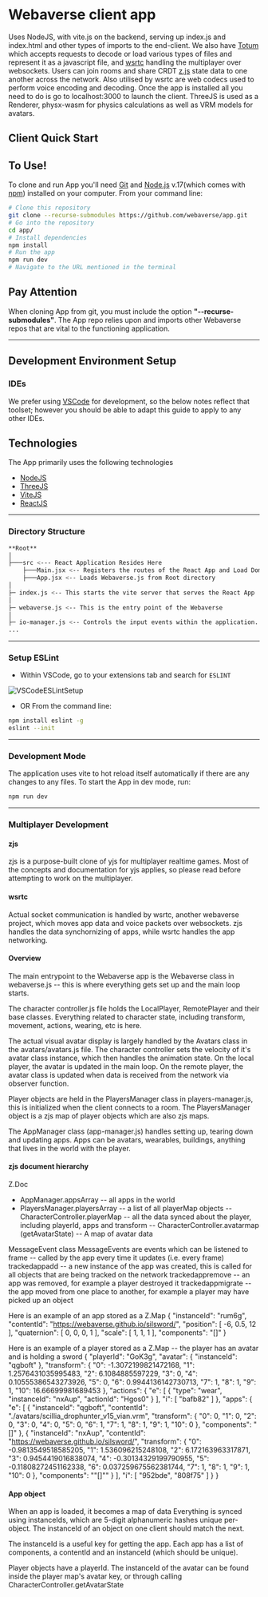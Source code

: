 # Webaverse client app

Uses NodeJS, with vite.js on the backend, serving up index.js and index.html and other types of imports to the end-client. We also have [Totum](https://github.com/webaverse/Totum/) which accepts requests to decode or load various types of files and represent it as a javascript file, and [wsrtc](https://github.com/webaverse/wsrtc/) handling the multiplayer over websockets. Users can join rooms and share CRDT [z.js](https://github.com/webaverse/zjs) state data to one another across the network. Also utilised by wsrtc are web codecs used to perform voice encoding and decoding.
Once the app is installed all you need to do is go to localhost:3000 to launch the client. ThreeJS is used as a Renderer, physx-wasm for physics calculations as well as VRM models for avatars.

## Client Quick Start

## To Use!

To clone and run App you'll need [Git](https://git-scm.com) and [Node.js](https://nodejs.org/en/download/) v.17(which comes with [npm](http://npmjs.com)) installed on your computer. From your command line:

```bash
# Clone this repository
git clone --recurse-submodules https://github.com/webaverse/app.git
# Go into the repository
cd app/
# Install dependencies
npm install
# Run the app
npm run dev
# Navigate to the URL mentioned in the terminal

```

## Pay Attention

When cloning App from git, you must include the option **"--recurse-submodules"**. The App repo relies upon and imports other Webaverse repos that are vital to the functioning application.

---

## Development Environment Setup

### IDEs

We prefer using [VSCode](https://code.visualstudio.com/download) for development, so the below notes reflect that toolset; however you should be able to adapt this guide to apply to any other IDEs.

## Technologies

The App primarily uses the following technologies

* [NodeJS](https://nodejs.org/)
* [ThreeJS](https://threejs.org/)
* [ViteJS](https://vitejs.dev/)
* [ReactJS](https://reactjs.org/)

---

### Directory Structure

```bash
**Root**
│
├───src <--- React Application Resides Here
	├───Main.jsx <-- Registers the routes of the React App and Load Dom
	├───App.jsx <-- Loads Webaverse.js from Root directory
│
├─ index.js <-- This starts the vite server that serves the React App
│
├─ webaverse.js <-- This is the entry point of the Webaverse
│
├─ io-manager.js <-- Controls the input events within the application.
...
```

---

### Setup ESLint

* Within VSCode, go to your extensions tab and search for `ESLINT`

![VSCodeESLintSetup](https://user-images.githubusercontent.com/51108458/144331775-2f5363d9-8d3f-4120-bb22-3308047c5605.png)

* OR From the command line:

```bash
npm install eslint -g
eslint --init
```

---

### Development Mode

The application uses vite to hot reload itself automatically if there are any changes to any files. To start the App in dev mode, run:

```bash
npm run dev
```

---
### Multiplayer Development

#### zjs
zjs is a purpose-built clone of yjs for multiplayer realtime games. Most of the concepts and documentation for yjs applies, so please read before attempting to work on the multiplayer.

#### wsrtc
Actual socket communication is handled by wsrtc, another webaverse project, which moves app data and voice packets over websockets. zjs handles the data synchornizing of apps, while wsrtc handles the app networking.

#### Overview
The main entrypoint to the Webaverse app is the Webaverse class in webaverse.js -- this is where everything gets set up and the main loop starts.

The character controller.js file holds the LocalPlayer, RemotePlayer and their base classes. Everything related to character state, including transform, movement, actions, wearing, etc is here.

The actual visual avatar display is largely handled by the Avatars class in the avatars/avatars.js file. The character controller sets the velocity of it's avatar class instance, which then handles the animation state. On the local player, the avatar is updated in the main loop. On the remote player, the avatar class is updated when data is received from the network via observer function.

Player objects are held in the PlayersManager class in players-manager.js, this is initialized when the client connects to a room. The PlayersManager object is a zjs map of player objects which are also zjs maps. 

The AppManager class (app-manager.js) handles setting up, tearing down and updating apps. Apps can be avatars, wearables, buildings, anything that lives in the world with the player.

#### zjs document hierarchy

Z.Doc
- AppManager.appsArray -- all apps in the world
- PlayersManager.playersArray -- a list of all playerMap objects
-- CharacterController.playerMap -- all the data synced about the player, including playerId, apps and transform
-- CharacterController.avatarmap (getAvatarState) -- A map of avatar data 

MessageEvent class
MessageEvents are events which can be listened to
frame -- called by the app every time it updates (i.e. every frame)
trackedappadd -- a new instance of the app was created, this is called for all objects that are being tracked on the network
trackedappremove -- an app was removed, for example a player destroyed it
trackedappmigrate -- the app moved from one place to another, for example a player may have picked up an object

Here is an example of an app stored as a Z.Map
{
    "instanceId": "rum6g",
    "contentId": "https://webaverse.github.io/silsword/",
    "position": [ -6, 0.5, 12 ],
    "quaternion": [ 0, 0, 0, 1 ],
    "scale": [ 1, 1, 1 ],
    "components": "[]"
}

Here is an example of a player stored as a Z.Map -- the player has an avatar and is holding a sword
{
    "playerId": "GoK3g",
    "avatar": { "instanceId": "qgboft" },
    "transform": {
        "0": -1.3072199821472168,
        "1": 1.2576431035995483,
        "2": 6.1084885597229,
        "3": 0,
        "4": 0.10555386543273926,
        "5": 0,
        "6": 0.9944136142730713,
        "7": 1,
        "8": 1,
        "9": 1,
        "10": 16.66699981689453
    },
    "actions": {
        "e": [
            {
                "type": "wear",
                "instanceId": "nxAup",
                "actionId": "Hgos0"
            }
        ],
        "i": [ "bafb82" ]
    },
    "apps": {
        "e": [
            {
                "instanceId": "qgboft",
                "contentId": "./avatars/scillia_drophunter_v15_vian.vrm",
                "transform": {
                    "0": 0,
                    "1": 0,
                    "2": 0,
                    "3": 0,
                    "4": 0,
                    "5": 0,
                    "6": 1,
                    "7": 1,
                    "8": 1,
                    "9": 1,
                    "10": 0
                },
                "components": "[]"
            },
            {
                "instanceId": "nxAup",
                "contentId": "https://webaverse.github.io/silsword/",
                "transform": {
                    "0": -0.9813549518585205,
                    "1": 1.536096215248108,
                    "2": 6.172163963317871,
                    "3": 0.9454419016838074,
                    "4": -0.30134329199790955,
                    "5": -0.11808272451162338,
                    "6": 0.037259675562381744,
                    "7": 1,
                    "8": 1,
                    "9": 1,
                    "10": 0
                },
                "components": "\"[]\""
            }
        ],
        "i": [ "952bde", "808f75" ]
    }
}

#### App object
When an app is loaded, it becomes a map of data
Everything is synced using instanceIds, which are 5-digit alphanumeric hashes unique per-object. The instanceId of an object on one client should match the next.

The instanceId is a useful key for getting the app. Each app has a list of components, a contentId and an instanceId (which should be unique).

Player objects have a playerId. The instanceId of the avatar can be found inside the player map's avatar key, or through calling CharacterController.getAvatarState
